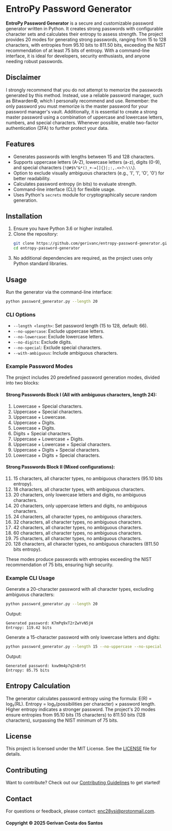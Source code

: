 # EntroPy Password Generator

**EntroPy Password Generator** is a secure and customizable password generator written in Python. It creates strong passwords with configurable character sets and calculates their entropy to assess strength. The project provides 20 modes for generating strong passwords, ranging from 15 to 128 characters, with entropies from 95.10 bits to 811.50 bits, exceeding the NIST recommendation of at least 75 bits of entropy. With a command-line interface, it is ideal for developers, security enthusiasts, and anyone needing robust passwords.

## Disclaimer
I strongly recommend that you do not attempt to memorize the passwords generated by this method. Instead, use a reliable password manager, such as Bitwarden©, which I personally recommend and use. Remember: the only password you must memorize is the master password for your password manager's vault. Additionally, it is essential to create a strong master password using a combination of uppercase and lowercase letters, numbers, and special characters. Whenever possible, enable two-factor authentication (2FA) to further protect your data.

## Features
- Generates passwords with lengths between 15 and 128 characters.
- Supports uppercase letters (A-Z), lowercase letters (a-z), digits (0-9), and special characters (`!@#$%^&*()_+-=[]{}|;:,.<>?~\\\`).
- Option to exclude visually ambiguous characters (e.g., 'I', 'l', 'O', '0') for better readability.
- Calculates password entropy (in bits) to evaluate strength.
- Command-line interface (CLI) for flexible usage.
- Uses Python's `secrets` module for cryptographically secure random generation.

## Installation
1. Ensure you have Python 3.6 or higher installed.
2. Clone the repository:
   ```bash
   git clone https://github.com/gerivanc/entropy-password-generator.git
   cd entropy-password-generator
   ```
3. No additional dependencies are required, as the project uses only Python standard libraries.

## Usage
Run the generator via the command-line interface:
```bash
python password_generator.py --length 20
```

### CLI Options
- `--length <length>`: Set password length (15 to 128, default: 66).
- `--no-uppercase`: Exclude uppercase letters.
- `--no-lowercase`: Exclude lowercase letters.
- `--no-digits`: Exclude digits.
- `--no-special`: Exclude special characters.
- `--with-ambiguous`: Include ambiguous characters.

### Example Password Modes
The project includes 20 predefined password generation modes, divided into two blocks:

#### Strong Passwords Block I (All with ambiguous characters, length 24):
1.    Lowercase + Special characters.
2.    Uppercase + Special characters.
3.    Uppercase + Lowercase.
4.    Uppercase + Digits.
5.    Lowercase + Digits.
6.    Digits + Special characters.
7.    Uppercase + Lowercase + Digits.
8.    Uppercase + Lowercase + Special characters.
9.    Uppercase + Digits + Special characters.
10.    Lowercase + Digits + Special characters.

#### Strong Passwords Block II (Mixed configurations):
11.    15 characters, all character types, no ambiguous characters (95.10 bits entropy).
12.    18 characters, all character types, with ambiguous characters.
13.    20 characters, only lowercase letters and digits, no ambiguous characters.
14.    20 characters, only uppercase letters and digits, no ambiguous characters.
15.    24 characters, all character types, no ambiguous characters.
16.    32 characters, all character types, no ambiguous characters.
17.    42 characters, all character types, no ambiguous characters.
18.    60 characters, all character types, no ambiguous characters.
19.    75 characters, all character types, no ambiguous characters.
20.    128 characters, all character types, no ambiguous characters (811.50 bits entropy).

These modes produce passwords with entropies exceeding the NIST recommendation of 75 bits, ensuring high security.

### Example CLI Usage
Generate a 20-character password with all character types, excluding ambiguous characters:
```bash
python password_generator.py --length 20
```
Output:
```
Generated password: K7mPq9xT2rZwYvN5jH
Entropy: 119.42 bits
```

Generate a 15-character password with only lowercase letters and digits:
```bash
python password_generator.py --length 15 --no-uppercase --no-special
```
Output:
```
Generated password: kxw9m4p7q2n8r5t
Entropy: 85.75 bits
```

## Entropy Calculation
The generator calculates password entropy using the formula: E(R) = log₂(RL). Entropy = log₂(possibilities per character) × password length. Higher entropy indicates a stronger password. The project's 20 modes ensure entropies from 95.10 bits (15 characters) to 811.50 bits (128 characters), surpassing the NIST minimum of 75 bits.

## License
This project is licensed under the MIT License. See the [LICENSE](https://github.com/gerivanc/entropy-password-generator/blob/main/LICENSE.md) file for details.

## Contributing
Want to contribute? Check out our [Contributing Guidelines](https://github.com/gerivanc/entropy-password-generator/blob/main/CONTRIBUTING.md) to get started!

## Contact
For questions or feedback, please contact: enc28ysi@protonmail.com.

#### Copyright © 2025 Gerivan Costa dos Santos
